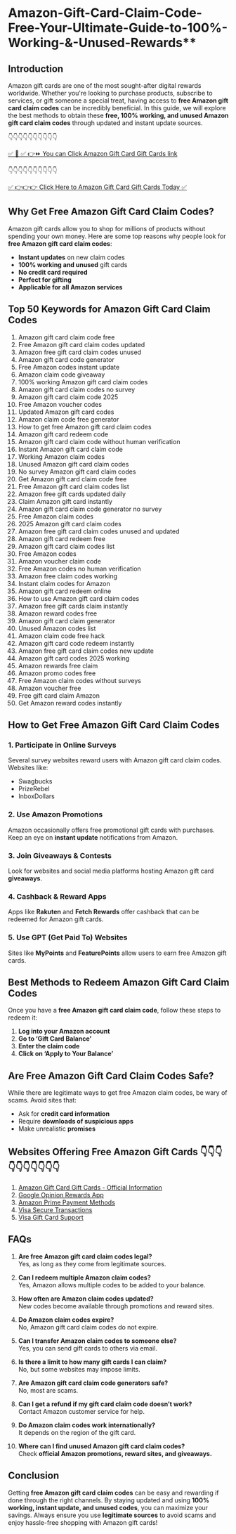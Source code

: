 # Amazon-Gift-Card-Claim-Code-Free-Your-Ultimate-Guide-to-100%-Working-&-Unused-Rewards**

## Introduction
Amazon gift cards are one of the most sought-after digital rewards worldwide. Whether you're looking to purchase products, subscribe to services, or gift someone a special treat, having access to **free Amazon gift card claim codes** can be incredibly beneficial. In this guide, we will explore the best methods to obtain these **free, 100% working, and unused Amazon gift card claim codes** through updated and instant update sources.

 👇👇👇👇👇👇👇👇👇👇

[✅ 📌 ✅ 👉⏩ You can Click Amazon Gift Card Gift Cards link](https://dmfarid.com/best-amazon-gift-card/)

 👇👇👇👇👇👇👇👇👇👇

[✅ 👉👉👉 Click Here to Amazon Gift Card Gift Cards Today ✅](https://dmfarid.com/best-amazon-gift-card/)

## Why Get Free Amazon Gift Card Claim Codes?
Amazon gift cards allow you to shop for millions of products without spending your own money. Here are some top reasons why people look for **free Amazon gift card claim codes**:
- **Instant updates** on new claim codes
- **100% working and unused** gift cards
- **No credit card required**
- **Perfect for gifting**
- **Applicable for all Amazon services**

## Top 50 Keywords for Amazon Gift Card Claim Codes
1. Amazon gift card claim code free  
2. Free Amazon gift card claim codes updated  
3. Amazon free gift card claim codes unused  
4. Amazon gift card code generator  
5. Free Amazon codes instant update  
6. Amazon claim code giveaway  
7. 100% working Amazon gift card claim codes  
8. Amazon gift card claim codes no survey  
9. Amazon gift card claim code 2025  
10. Free Amazon voucher codes  
11. Updated Amazon gift card codes  
12. Amazon claim code free generator  
13. How to get free Amazon gift card claim codes  
14. Amazon gift card redeem code  
15. Amazon gift card claim code without human verification  
16. Instant Amazon gift card claim code  
17. Working Amazon claim codes  
18. Unused Amazon gift card claim codes  
19. No survey Amazon gift card claim codes  
20. Get Amazon gift card claim code free  
21. Free Amazon gift card claim codes list  
22. Amazon free gift cards updated daily  
23. Claim Amazon gift card instantly  
24. Amazon gift card claim code generator no survey  
25. Free Amazon claim codes  
26. 2025 Amazon gift card claim codes  
27. Amazon free gift card claim codes unused and updated  
28. Amazon gift card redeem free  
29. Amazon gift card claim codes list  
30. Free Amazon codes  
31. Amazon voucher claim code  
32. Free Amazon codes no human verification  
33. Amazon free claim codes working  
34. Instant claim codes for Amazon  
35. Amazon gift card redeem online  
36. How to use Amazon gift card claim codes  
37. Amazon free gift cards claim instantly  
38. Amazon reward codes free  
39. Amazon gift card claim generator  
40. Unused Amazon codes list  
41. Amazon claim code free hack  
42. Amazon gift card code redeem instantly  
43. Amazon free gift card claim codes new update  
44. Amazon gift card codes 2025 working  
45. Amazon rewards free claim  
46. Amazon promo codes free  
47. Free Amazon claim codes without surveys  
48. Amazon voucher free  
49. Free gift card claim Amazon  
50. Get Amazon reward codes instantly  

## How to Get Free Amazon Gift Card Claim Codes
### 1. Participate in Online Surveys
Several survey websites reward users with Amazon gift card claim codes. Websites like:
- Swagbucks
- PrizeRebel
- InboxDollars

### 2. Use Amazon Promotions
Amazon occasionally offers free promotional gift cards with purchases. Keep an eye on **instant update** notifications from Amazon.

### 3. Join Giveaways & Contests
Look for websites and social media platforms hosting Amazon gift card **giveaways**.

### 4. Cashback & Reward Apps
Apps like **Rakuten** and **Fetch Rewards** offer cashback that can be redeemed for Amazon gift cards.

### 5. Use GPT (Get Paid To) Websites
Sites like **MyPoints** and **FeaturePoints** allow users to earn free Amazon gift cards.

## Best Methods to Redeem Amazon Gift Card Claim Codes
Once you have a **free Amazon gift card claim code**, follow these steps to redeem it:
1. **Log into your Amazon account**
2. **Go to ‘Gift Card Balance’**
3. **Enter the claim code**
4. **Click on ‘Apply to Your Balance’**

## Are Free Amazon Gift Card Claim Codes Safe?
While there are legitimate ways to get free Amazon claim codes, be wary of scams. Avoid sites that:
- Ask for **credit card information**
- Require **downloads of suspicious apps**
- Make unrealistic **promises**

## Websites Offering Free Amazon Gift Cards 👇👇👇👇👇👇👇👇👇👇

1. [Amazon Gift Card Gift Cards - Official Information](https://dmfarid.com/best-amazon-gift-card/)
2. [Google Opinion Rewards App](https://dmfarid.com/best-amazon-gift-card/)
3. [Amazon Prime Payment Methods](https://dmfarid.com/best-amazon-gift-card/)
4. [Visa Secure Transactions](https://dmfarid.com/best-amazon-gift-card/)
5. [Visa Gift Card Support](https://dmfarid.com/best-amazon-gift-card/)
## FAQs
1. **Are free Amazon gift card claim codes legal?**  
   Yes, as long as they come from legitimate sources.

2. **Can I redeem multiple Amazon claim codes?**  
   Yes, Amazon allows multiple codes to be added to your balance.

3. **How often are Amazon claim codes updated?**  
   New codes become available through promotions and reward sites.

4. **Do Amazon claim codes expire?**  
   No, Amazon gift card claim codes do not expire.

5. **Can I transfer Amazon claim codes to someone else?**  
   Yes, you can send gift cards to others via email.

6. **Is there a limit to how many gift cards I can claim?**  
   No, but some websites may impose limits.

7. **Are Amazon gift card claim code generators safe?**  
   No, most are scams.

8. **Can I get a refund if my gift card claim code doesn’t work?**  
   Contact Amazon customer service for help.

9. **Do Amazon claim codes work internationally?**  
   It depends on the region of the gift card.

10. **Where can I find unused Amazon gift card claim codes?**  
    Check **official Amazon promotions, reward sites, and giveaways.**

## Conclusion
Getting **free Amazon gift card claim codes** can be easy and rewarding if done through the right channels. By staying updated and using **100% working, instant update, and unused codes**, you can maximize your savings. Always ensure you use **legitimate sources** to avoid scams and enjoy hassle-free shopping with Amazon gift cards!

